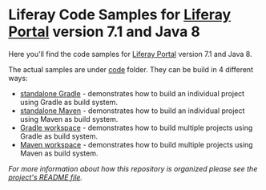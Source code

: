 # Liferay Code Samples for [Liferay Portal](https://portal.liferay.dev) version 7.1 and Java 8

Here you'll find the code samples for [Liferay Portal](https://portal.liferay.dev) version 7.1 and Java 8. 

The actual samples are under [code](code) folder. They can be build in 4 different ways:

- [standalone Gradle](standalone-gradle) - demonstrates how to build an individual project using Gradle as build system.
- [standalone Maven](standalone-maven) - demonstrates how to build an individual project using Maven as build system.
- [Gradle workspace](workspace-gradle) - demonstrates how to build multiple projects using Gradle as build system.
- [Maven workspace](workspace-maven) - demonstrates how to build multiple projects using Maven as build system.

_For more information about how this repository is organized please see the [project's README file](../../../README.md)._
